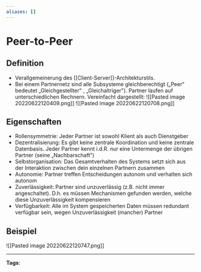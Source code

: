 ```yaml
---
aliases: []
---
```


# Peer-to-Peer

## Definition

- Verallgemeinerung des [[Client-Server]]-Architekturstils.
- Bei einem Partnernetz sind alle Subsysteme gleichberechtigt („Peer“ bedeutet „Gleichgestellter" , „Gleichaltriger"). Partner laufen auf unterschiedlichen Rechnern.
  Vereinfacht dargestellt:
  ![[Pasted image 20220622120409.png]]
  ![[Pasted image 20220622120708.png]]

## Eigenschaften

- Rollensymmetrie: Jeder Partner ist sowohl Klient als auch Dienstgeber
- Dezentralisierung: Es gibt keine zentrale Koordination und keine zentrale Datenbasis. Jeder Partner kennt i.d.R. nur eine Untermenge der übrigen Partner (seine
  „Nachbarschaft")
- Selbstorganisation: Das Gesamtverhalten des Systems setzt sich aus der Interaktion zwischen dein einzelnen Partnern zusammen
- Autonomie: Partner treffen Entscheidungen autonom und verhalten sich autonom
- Zuverlässigkeit: Partner sind unzuverlässig (z.B. nicht immer angeschaltet). D.h. es müssen Mechanismen gefunden werden, welche diese Unzuverlässigkeit kompensieren
- Verfügbarkeit: Alle im System gespeicherten Daten müssen redundant verfügbar sein, wegen Unzuverlässigkeit (mancher) Partner

## Beispiel

![[Pasted image 20220622120747.png]]

---

**Tags**:
